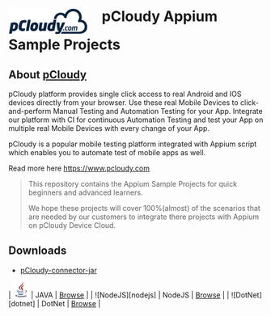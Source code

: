 <h1><img src="/images/pcloudy.png" align="top"> &nbsp;&nbsp; pCloudy Appium Sample Projects</h1>

## About [pCloudy](https://www.pcloudy.com)

pCloudy platform provides single click access to real Android and IOS devices directly from your browser. Use these real Mobile Devices to click-and-perform Manual Testing and Automation Testing for your App. Integrate our platform with CI for continuous Automation Testing and test your App on multiple real Mobile Devices with every change of your App.

pCloudy is a popular mobile testing platform integrated with Appium script which enables you to automate test of mobile apps as well.

Read more here https://www.pcloudy.com


> This repository contains the Appium Sample Projects
> for quick beginners and advanced learners.
> 
> We hope these projects will cover 100%(almost) of the
> scenarios that are needed by our customers to integrate
> there projects with Appium on pCloudy Device Cloud.



## Downloads

* [pCloudy-connector-jar](https://github.com/pankyopkey/pCloudy-sample-projects/tree/newCode/Java/Downloads/)



| ![Java][java] | JAVA   | [Browse](/Java/) |
| ![NodeJS][nodejs] | NodeJS | [Browse](/NodeJS/) |
| ![DotNet][dotnet] | DotNet | [Browse](/DotNet/) |





[java]:/images/java.png "Java"
